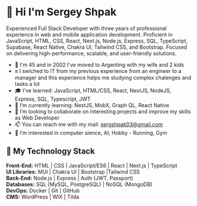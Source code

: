 # 👋 Hi I'm Sergey Shpak
Experienced Full Stack Developer with three years of professional experience in web and mobile application development. Proficient in JavaScript, HTML, CSS, React, Next.js, Node.js, Express, SQL, TypeScript, Supabase, React Native, Chakra UI, Tailwind CSS, and Bootstrap. Focused on delivering high-performance, scalable, and user-friendly solutions.
- 🎲️ I'm 45 and in 2002 I've moved to Argenting with my wife and 2 kids
- 🔛️ I swiched to IT from my previous experience from an engineer to a manager and this experience helps me studying complex chalenges and tasks a lot
- 🎓️ I've learned: JavaScript, HTML/CSS, React, NextJS, NodeJS, Express, SQL, Typescript, JWT
- 🌱 I’m currently learning: NestJS, MobX, Graph QL, React Native
- 💞️ I’m looking to collaborate on interesting projects and improve my skills as Web Developer
- 📫 You can reach me with my mail: sergshpak03@gmail.com
- 👀 I’m interested in computer sience, AI; Hobby - Running, Gym

## 🤹️ My Technology Stack
**Front-End:**
HTML | CSS | JavaScript/ES6 |
React | Next.js |
TypeScript\
**UI Libraries:**
MUI | Chakra UI | Bootstrap |Tailwind CSS\
**Back-End:**
Node.js | Express | Auth (JWT, Passport)\
**Databases:**
SQL (MySQL, PostgreSQL) |
NoSQL (MongoDB)\
**DevOps:**
Docker | Git | GitHub\
**CMS:**
WordPress | WIX | Tilda

